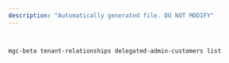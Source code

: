 ```yaml
---
description: "Automatically generated file. DO NOT MODIFY"
---
```


```bash


mgc-beta tenant-relationships delegated-admin-customers list

```
